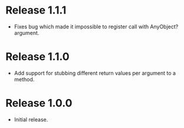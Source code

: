 # Release 1.1.1

+ Fixes bug which made it impossible to register call with AnyObject? argument. 

# Release 1.1.0

+ Add support for stubbing different return values per argument to a method.

# Release 1.0.0

+ Initial release.
